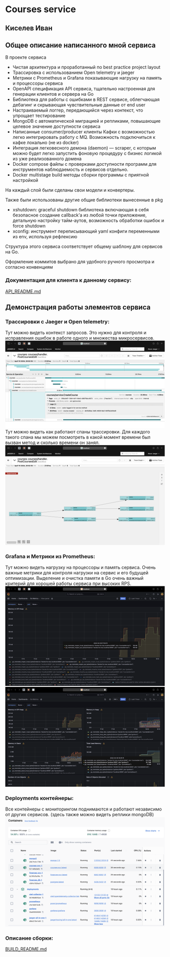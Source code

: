 # Courses service
## Киселев Иван

## Общее описание написанного мной сервиса
В проекте сервиса
- Чистая архитектура и
  проработанный по best practice project layout
- Трассировка c использованием Open telemetry и jaeger
- Метрики с Prometheus и Grafana показывающие нагрузку на память и процессоры сервиса
- OpenAPI спецификация API сервиса, тщательно настроенная для генерации клиентов и сервера на Go
- Библиотека для работы с ошибками в REST сервисе, облегчающая дебагинг и скрывающая чувствительные данные от end user
- Настраиваемый логгер, передающийся через контекст, что упрощает тестирование
- MongoDB с автоматической миграцией и репликами, повышающие целевое значение доступности сервиса
- Написанные consumer/producer клиенты Кафки с возможностью легко интегрировать работу с MQ. Возможность подключиться к кафке локально (не из docker)
- Интеграция легковесного демона (daemon) — scraper, с которым можно будет легко запустить фоновую процедуру с бизнес логикой из уже реализованного домена
- Docker compose файлы с проверками доступности программ для инструментов наблюдаемость и сервисов отдельно.
- Docker multistage build методы сборки программы с приятной настройкой

На каждый слой были сделаны свои модели и конвертеры.

Также были использованы другие общие библиотеки вынесенные в pkg
- xshutdown: graceful shutdown библиотека включающая в себя безопасное создание callback’а из любой точки приложение, детальную настройку тайм-аутов, возможность обработки ошибок и force shutdown
-  xconfig: инструмент переписывающий yaml конфиги переменными из env, используя рефлексию

Структура этого сервиса соответствует общему шаблону для сервисов на Go. 

Оформление коммитов выбрано для удобного ручного просмотра и согласно конвенциям

### Документация для клиента к данному сервису:
[API_README.md](./docs/API_README.md)

## Демонстрация работы элементов сервиса

### Трассировки с Jaeger и Open telemetry:
Тут можно видеть контекст запросов. Это нужно для контроля и исправления ошибок в работе одного и множества микросервисов.
![jaeger](.images/Jaeger_with_tags_Create_Course.png)
Тут можно видеть как работают спаны трассировки. Для каждого такого спана мы можем посмотреть в какой момент времени был вызван метод и сколько времени он занял.
![jaeger](.images/Jaeger_trace_graph_create_course.png)

### Grafana и Метрики из Prometheus:
Тут можно видеть нагрузку на процессоры и память сервиса.
Очень важные метрики для контроля нагрузки на сервис и его будущей оптимизации.
Выделение и очистка памяти в Go очень важный критерий для хорошей работы сервиса при высоких RPS.
![prometheus](.images/grafana_view.png)
![prometheus](.images/grafana_dashboard.png)

[//]: # (![prometheus]&#40;.images/grafana_dashboard_2.png&#41;)

### Deployments контейнеры:
Все контейнеры с мониторингом поднимаются и работают независимо от других сервисов.
(здесь также можно видеть реплики mongoDB)
![docker](./.images/deployments_docker.png)


### Описание сборки:
[BUILD_README.md](./docs/BUILD_README.md)




